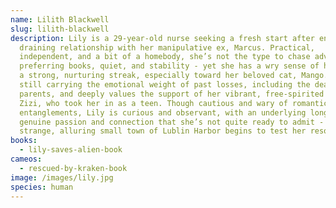 ```yaml
---
name: Lilith Blackwell
slug: lilith-blackwell
description: Lily is a 29-year-old nurse seeking a fresh start after ending a
  draining relationship with her manipulative ex, Marcus. Practical,
  independent, and a bit of a homebody, she’s not the type to chase adventures -
  preferring books, quiet, and stability - yet she has a wry sense of humor and
  a strong, nurturing streak, especially toward her beloved cat, Mango. She’s
  still carrying the emotional weight of past losses, including the death of her
  parents, and deeply values the support of her vibrant, free-spirited Aunt
  Zizi, who took her in as a teen. Though cautious and wary of romantic
  entanglements, Lily is curious and observant, with an underlying longing for
  genuine passion and connection that she’s not quite ready to admit - until the
  strange, alluring small town of Lublin Harbor begins to test her resolve.
books:
  - lily-saves-alien-book
cameos:
  - rescued-by-kraken-book
image: /images/lily.jpg
species: human
---
```

